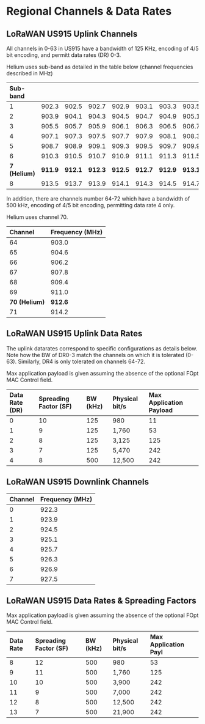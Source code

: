 # Regional Channels & Data Rates

## LoRaWAN US915 Uplink Channels

All channels in 0-63 in US915 have a bandwidth of 125 KHz, encoding of 4/5 bit encoding, and permitt data rates \(DR\) 0-3.

Helium uses sub-band as detailed in the table below \(channel frequencies described in MHz\)

| Sub-band |  |  |  |  |  |  |  |  | Channels |
| :--- | :--- | :--- | :--- | :--- | :--- | :--- | :--- | :--- | :--- |
| 1 | 902.3 | 902.5 | 902.7 | 902.9 | 903.1 | 903.3 | 903.5 | 903.7 | 0-7 |
| 2 | 903.9 | 904.1 | 904.3 | 904.5 | 904.7 | 904.9 | 905.1 | 905.3 | 8-15 |
| 3 | 905.5 | 905.7 | 905.9 | 906.1 | 906.3 | 906.5 | 906.7 | 906.9 | 16-23 |
| 4 | 907.1 | 907.3 | 907.5 | 907.7 | 907.9 | 908.1 | 908.3 | 908.5 | 24-31 |
| 5 | 908.7 | 908.9 | 909.1 | 909.3 | 909.5 | 909.7 | 909.9 | 910.1 | 32-39 |
| 6 | 910.3 | 910.5 | 910.7 | 910.9 | 911.1 | 911.3 | 911.5 | 911.7 | 40-47 |
| **7 \(Helium\)** | **911.9** | **912.1** | **912.3** | **912.5** | **912.7** | **912.9** | **913.1** | **913.3** | **48-55** |
| 8 | 913.5 | 913.7 | 913.9 | 914.1 | 914.3 | 914.5 | 914.7 | 914.9 | 56-63 |

In addition, there are channels number 64-72 which have a bandwidth of 500 kHz, encoding of 4/5 bit encoding, permitting data rate 4 only.

Helium uses channel 70.

| Channel | Frequency \(MHz\) |
| :--- | :--- |
| 64 | 903.0 |
| 65 | 904.6 |
| 66 | 906.2 |
| 67 | 907.8 |
| 68 | 909.4 |
| 69 | 911.0 |
| **70 \(Helium\)** | **912.6** |
| 71 | 914.2 |

## LoRaWAN US915 Uplink Data Rates

The uplink datarates  correspond to specific configurations as details below. Note how the BW of DR0-3 match the channels on which it is tolerated \(0-63\). Similarly, DR4 is only tolerated on channels 64-72.

Max application payload is given assuming the absence of the optional FOpt MAC Control field.

| Data Rate \(DR\) | Spreading Factor \(SF\) | BW \(kHz\) | Physical bit/s | Max Application Payload |
| :--- | :--- | :--- | :--- | :--- |
| 0 | 10  | 125 | 980 | 11 |
| 1 | 9 | 125 | 1,760 | 53 |
| 2 | 8 | 125 | 3,125 | 125 |
| 3 | 7 | 125 | 5,470 | 242 |
| 4 | 8 | 500 | 12,500 | 242 |

## LoRaWAN US915  Downlink Channels



| Channel | Frequency \(MHz\) |
| :--- | :--- |
| 0 | 922.3 |
| 1 | 923.9 |
| 2 | 924.5 |
| 3 | 925.1 |
| 4 | 925.7 |
| 5 | 926.3 |
| 6 | 926.9 |
| 7 | 927.5 |

## LoRaWAN US915  Data Rates & Spreading Factors

Max application payload is given assuming the absence of the optional FOpt MAC Control field.

| Data Rate | Spreading Factor \(SF\) | BW \(kHz\) | Physical bit/s | Max Application Payl |
| :--- | :--- | :--- | :--- | :--- |
| 8 | 12  | 500 | 980 | 53 |
| 9 | 11 | 500 | 1,760 | 125 |
| 10 | 10 | 500 | 3,900 | 242 |
| 11 | 9 | 500 | 7,000 | 242 |
| 12 | 8 | 500 | 12,500 | 242 |
| 13 | 7 | 500 | 21,900 | 242 |


